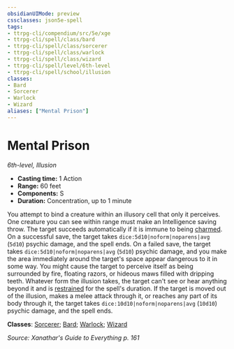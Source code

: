 ```yaml
---
obsidianUIMode: preview
cssclasses: json5e-spell
tags:
- ttrpg-cli/compendium/src/5e/xge
- ttrpg-cli/spell/class/bard
- ttrpg-cli/spell/class/sorcerer
- ttrpg-cli/spell/class/warlock
- ttrpg-cli/spell/class/wizard
- ttrpg-cli/spell/level/6th-level
- ttrpg-cli/spell/school/illusion
classes:
- Bard
- Sorcerer
- Warlock
- Wizard
aliases: ["Mental Prison"]
---
```

# Mental Prison
*6th-level, Illusion*  


- **Casting time:** 1 Action
- **Range:** 60 feet
- **Components:** S
- **Duration:** Concentration, up to 1 minute

You attempt to bind a creature within an illusory cell that only it perceives. One creature you can see within range must make an Intelligence saving throw. The target succeeds automatically if it is immune to being [charmed](3-Mechanics/CLI/rules/conditions.md#Charmed). On a successful save, the target takes `dice:5d10|noform|noparens|avg` (`5d10`) psychic damage, and the spell ends. On a failed save, the target takes `dice:5d10|noform|noparens|avg` (`5d10`) psychic damage, and you make the area immediately around the target's space appear dangerous to it in some way. You might cause the target to perceive itself as being surrounded by fire, floating razors, or hideous maws filled with dripping teeth. Whatever form the illusion takes, the target can't see or hear anything beyond it and is [restrained](3-Mechanics/CLI/rules/conditions.md#Restrained) for the spell's duration. If the target is moved out of the illusion, makes a melee attack through it, or reaches any part of its body through it, the target takes `dice:10d10|noform|noparens|avg` (`10d10`) psychic damage, and the spell ends.

**Classes**: [Sorcerer](3-Mechanics/CLI/lists/list-spells-classes-sorcerer.md); [Bard](3-Mechanics/CLI/lists/list-spells-classes-bard.md); [Warlock](3-Mechanics/CLI/lists/list-spells-classes-warlock.md); [Wizard](3-Mechanics/CLI/lists/list-spells-classes-wizard.md)

*Source: Xanathar's Guide to Everything p. 161*